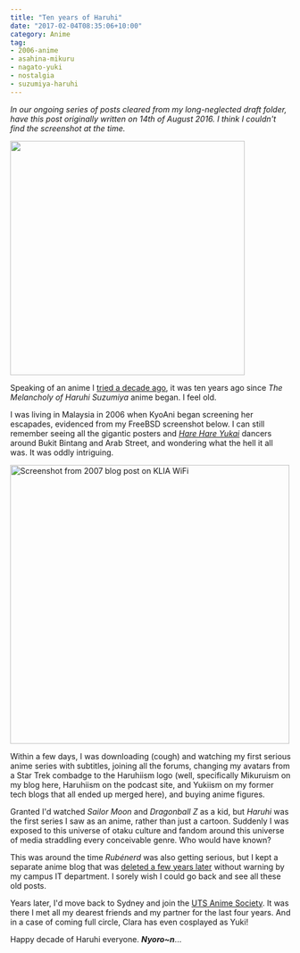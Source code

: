 ```yaml
---
title: "Ten years of Haruhi"
date: "2017-02-04T08:35:06+10:00"
category: Anime
tag:
- 2006-anime
- asahina-mikuru
- nagato-yuki
- nostalgia
- suzumiya-haruhi
---
```

<p style="font-style:italic">In our ongoing series of posts cleared from my long-neglected draft folder, have this post originally written on 14th of August 2016. I think I couldn't find the screenshot at the time.</p>

<p><img src="https://rubenerd.com/files/2016/haruhi-ten-years.jpg" srcset="https://rubenerd.com/files/2016/haruhi-ten-years.jpg 1x, https://rubenerd.com/files/2016/haruhi-ten-years@2x.jpg 2x" alt="" style="width:420px" /></p>

Speaking of an anime I [tried a decade ago], it was ten years ago since *The Melancholy of Haruhi Suzumiya* anime began. I feel old.

I was living in Malaysia in 2006 when KyoAni began screening her escapades, evidenced from my FreeBSD screenshot below. I can still remember seeing all the gigantic posters and *[Hare Hare Yukai]* dancers around Bukit Bintang and Arab Street, and wondering what the hell it all was. It was oddly intriguing.

<p><a href="https://rubenerd.com/kuala-lumpur-international-airport-wifi-is-sweet/"><img src="https://rubenerd.com/files/2016/from2007_screenie.klia_freebsd.png" srcset="https://rubenerd.com/files/2016/from2007_screenie.klia_freebsd.png 1x, https://rubenerd.com/files/2016/from2007_screenie.klia_freebsd@2x.png 2x" alt="Screenshot from 2007 blog post on KLIA WiFi" style="width:500px" /></a></p>

Within a few days, I was downloading (cough) and watching my first serious anime series with subtitles, joining all the forums, changing my avatars from a Star Trek combadge to the Haruhiism logo (well, specifically Mikuruism on my blog here, Haruhiism on the podcast site, and Yukiism on my former tech blogs that all ended up merged here), and buying anime figures.

Granted I'd watched *Sailor Moon* and *Dragonball Z* as a kid, but *Haruhi* was the first series I saw as an anime, rather than just a cartoon. Suddenly I was exposed to this universe of otaku culture and fandom around this universe of media straddling every conceivable genre. Who would have known? 

This was around the time *Rubénerd* was also getting serious, but I kept a separate anime blog that was [deleted a few years later] without warning by my campus IT department. I sorely wish I could go back and see all these old posts.

Years later, I'd move back to Sydney and join the [UTS Anime Society]. It was there I met all my dearest friends and my partner for the last four years. And in a case of coming full circle, Clara has even cosplayed as Yuki!

Happy decade of Haruhi everyone. ***Nyoro~n***...

[tried a decade ago]: https://rubenerd.com/fate-stay-night-unlimited-blade-works/
[Hare Hare Yukai]: https://en.wikipedia.org/wiki/Hare_Hare_Yukaid
[deleted a few years later]: https://rubenerd.com/anime-restarting/
[UTS Anime Society]: http://utsanime.net/

